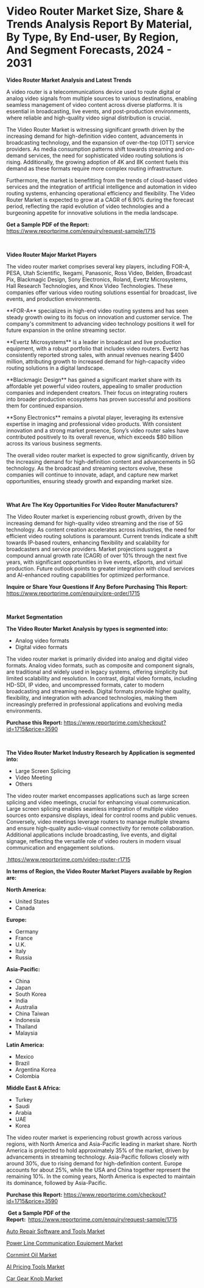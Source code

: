 <p><h1>Video Router Market Size, Share & Trends Analysis Report By Material, By Type, By End-user, By Region, And Segment Forecasts, 2024 - 2031</h1></p><p><strong>Video Router Market Analysis and Latest Trends</strong></p>
<p><p>A video router is a telecommunications device used to route digital or analog video signals from multiple sources to various destinations, enabling seamless management of video content across diverse platforms. It is essential in broadcasting, live events, and post-production environments, where reliable and high-quality video signal distribution is crucial. </p><p>The Video Router Market is witnessing significant growth driven by the increasing demand for high-definition video content, advancements in broadcasting technology, and the expansion of over-the-top (OTT) service providers. As media consumption patterns shift towards streaming and on-demand services, the need for sophisticated video routing solutions is rising. Additionally, the growing adoption of 4K and 8K content fuels this demand as these formats require more complex routing infrastructure.</p><p>Furthermore, the market is benefitting from the trends of cloud-based video services and the integration of artificial intelligence and automation in video routing systems, enhancing operational efficiency and flexibility. The Video Router Market is expected to grow at a CAGR of 6.90% during the forecast period, reflecting the rapid evolution of video technologies and a burgeoning appetite for innovative solutions in the media landscape.</p></p>
<p><strong>Get a Sample PDF of the Report:&nbsp;</strong> <a href="https://www.reportprime.com/enquiry/request-sample/1715">https://www.reportprime.com/enquiry/request-sample/1715</a></p>
<p>&nbsp;</p>
<p><strong>Video Router Major Market Players</strong></p>
<p><p>The video router market comprises several key players, including FOR-A, PESA, Utah Scientific, Ikegami, Panasonic, Ross Video, Belden, Broadcast Pix, Blackmagic Design, Sony Electronics, Roland, Evertz Microsystems, Hall Research Technologies, and Knox Video Technologies. These companies offer various video routing solutions essential for broadcast, live events, and production environments.</p><p>**FOR-A** specializes in high-end video routing systems and has seen steady growth owing to its focus on innovation and customer service. The company's commitment to advancing video technology positions it well for future expansion in the online streaming sector.</p><p>**Evertz Microsystems** is a leader in broadcast and live production equipment, with a robust portfolio that includes video routers. Evertz has consistently reported strong sales, with annual revenues nearing $400 million, attributing growth to increased demand for high-capacity video routing solutions in a digital landscape.</p><p>**Blackmagic Design** has gained a significant market share with its affordable yet powerful video routers, appealing to smaller production companies and independent creators. Their focus on integrating routers into broader production ecosystems has proven successful and positions them for continued expansion.</p><p>**Sony Electronics** remains a pivotal player, leveraging its extensive expertise in imaging and professional video products. With consistent innovation and a strong market presence, Sony’s video router sales have contributed positively to its overall revenue, which exceeds $80 billion across its various business segments.</p><p>The overall video router market is expected to grow significantly, driven by the increasing demand for high-definition content and advancements in 5G technology. As the broadcast and streaming sectors evolve, these companies will continue to innovate, adapt, and capture new market opportunities, ensuring steady growth and expanding market size.</p></p>
<p>&nbsp;</p>
<p><strong>What Are The Key Opportunities For Video Router Manufacturers?</strong></p>
<p><p>The Video Router market is experiencing robust growth, driven by the increasing demand for high-quality video streaming and the rise of 5G technology. As content creation accelerates across industries, the need for efficient video routing solutions is paramount. Current trends indicate a shift towards IP-based routers, enhancing flexibility and scalability for broadcasters and service providers. Market projections suggest a compound annual growth rate (CAGR) of over 10% through the next five years, with significant opportunities in live events, eSports, and virtual production. Future outlook points to greater integration with cloud services and AI-enhanced routing capabilities for optimized performance.</p></p>
<p><strong>Inquire or Share Your Questions If Any Before Purchasing This Report:</strong> <a href="https://www.reportprime.com/enquiry/pre-order/1715">https://www.reportprime.com/enquiry/pre-order/1715</a></p>
<p>&nbsp;</p>
<p><strong>Market Segmentation</strong></p>
<p><strong>The Video Router Market Analysis by types is segmented into:</strong></p>
<p><ul><li>Analog video formats</li><li>Digital video formats</li></ul></p>
<p><p>The video router market is primarily divided into analog and digital video formats. Analog video formats, such as composite and component signals, are traditional and widely used in legacy systems, offering simplicity but limited scalability and resolution. In contrast, digital video formats, including HD-SDI, IP video, and uncompressed formats, cater to modern broadcasting and streaming needs. Digital formats provide higher quality, flexibility, and integration with advanced technologies, making them increasingly preferred in professional applications and evolving media environments.</p></p>
<p><strong>Purchase this Report:&nbsp;</strong><a href="https://www.reportprime.com/checkout?id=1715&price=3590">https://www.reportprime.com/checkout?id=1715&price=3590</a></p>
<p>&nbsp;</p>
<p><strong>The Video Router Market Industry Research by Application is segmented into:</strong></p>
<p><ul><li>Large Screen Splicing</li><li>Video Meeting</li><li>Others</li></ul></p>
<p><p>The video router market encompasses applications such as large screen splicing and video meetings, crucial for enhancing visual communication. Large screen splicing enables seamless integration of multiple video sources onto expansive displays, ideal for control rooms and public venues. Conversely, video meetings leverage routers to manage multiple streams and ensure high-quality audio-visual connectivity for remote collaboration. Additional applications include broadcasting, live events, and digital signage, reflecting the versatile role of video routers in modern visual communication and engagement solutions.</p></p>
<p><a href="https://www.reportprime.com/video-router-r1715">&nbsp;https://www.reportprime.com/video-router-r1715</a></p>
<p><strong>In terms of Region, the Video Router Market Players available by Region are:</strong></p>
<p>
    <p> <strong> North America: </strong>
        <ul>
            <li>United States</li>
            <li>Canada</li>
        </ul>
        </p> 
    <p> <strong> Europe: </strong>
        <ul>
            <li>Germany</li>
            <li>France</li>
            <li>U.K.</li>
            <li>Italy</li>
            <li>Russia</li>
        </ul>
        </p> 
    <p> <strong> Asia-Pacific: </strong>
        <ul>
            <li>China</li>
            <li>Japan</li>
            <li>South Korea</li>
            <li>India</li>
            <li>Australia</li>
            <li>China Taiwan</li>
            <li>Indonesia</li>
            <li>Thailand</li>
            <li>Malaysia</li>
        </ul>
        </p> 
    <p> <strong> Latin America: </strong>
        <ul>
            <li>Mexico</li>
            <li>Brazil</li>
            <li>Argentina Korea</li>
            <li>Colombia</li>
        </ul>
        </p> 
    <p> <strong> Middle East & Africa: </strong>
        <ul>
            <li>Turkey</li>
            <li>Saudi</li>
            <li>Arabia</li>
            <li>UAE</li>
            <li>Korea</li>
        </ul>
    </p>
    </p>
<p><p>The video router market is experiencing robust growth across various regions, with North America and Asia-Pacific leading in market share. North America is projected to hold approximately 35% of the market, driven by advancements in streaming technology. Asia-Pacific follows closely with around 30%, due to rising demand for high-definition content. Europe accounts for about 25%, while the USA and China together represent the remaining 10%. In the coming years, North America is expected to maintain its dominance, followed by Asia-Pacific.</p></p>
<p><strong>Purchase this Report: </strong><a href="https://www.reportprime.com/checkout?id=1715&price=3590">https://www.reportprime.com/checkout?id=1715&price=3590</a></p>
<p>&nbsp;<strong>Get a Sample PDF of the Report:&nbsp;&nbsp;</strong><a href="https://www.reportprime.com/enquiry/request-sample/1715">https://www.reportprime.com/enquiry/request-sample/1715</a></p>
<p><strong></strong></p>
<p><p><a href="https://medium.com/@janetchuaf36/market-insights-global-auto-repair-software-and-tools-market-forecast-and-innovation-trends-3c63d7ed03c7">Auto Repair Software and Tools Market</a></p><p><a href="https://issuu.com/reportprime-2/docs/power-line-communication-equipment-_0acdc7c3772c1e">Power Line Communication Equipment Market</a></p><p><a href="https://www.linkedin.com/pulse/global-cornmint-oil-market-landscape-future-trends-strategic-forecast-gcmfc?trackingId=0bL8l7CyQoSWc0U2KadUiw%3D%3D">Cornmint Oil Market</a></p><p><a href="https://medium.com/@janetchuaf36/market-leaders-and-laggards-global-ai-pricing-tools-market-trends-and-forecast-2024-2031-724b8c8c73b9">AI Pricing Tools Market</a></p><p><a href="https://issuu.com/reportprime-2/docs/car-gear-knob-market-size-2030.pptx_b0b7d4ab3ff16e">Car Gear Knob Market</a></p></p>